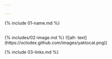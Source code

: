 ```yaml
---

---
```

{% include 01-name.md %}

<br>
 {% includes/02-image.md %}
(![alt- text](https://octodex.github.com/images/yaktocat.png)) 


<br>

  {% include 03-links.md %}
